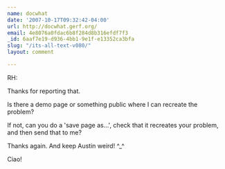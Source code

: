 ```yaml
---
name: docwhat
date: '2007-10-17T09:32:42-04:00'
url: http://docwhat.gerf.org/
email: 4e8076a0fdac6b8f284d8b316efdf7f3
_id: 6aaf7e19-d936-4bb1-9e1f-e13352ca3bfa
slug: "/its-all-text-v080/"
layout: comment

---
```


RH:

Thanks for reporting that.

Is there a demo page or something public where I can recreate the problem?

If not, can you do a 'save page as...', check that it recreates your problem, and then send that to me?  

Thanks again.  And keep Austin weird! ^_^

Ciao!
